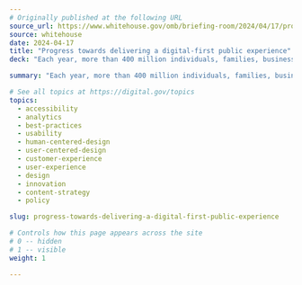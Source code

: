 ```yaml
---
# Originally published at the following URL
source_url: https://www.whitehouse.gov/omb/briefing-room/2024/04/17/progress-towards-delivering-a-digital-first-public-experience/
source: whitehouse
date: 2024-04-17
title: "Progress towards delivering a digital-first public experience"
deck: "Each year, more than 400 million individuals, families, businesses, organizations, and local governments get information and services from about 430 federal agencies and sub-agencies. The Biden-Harris administration is driving a bold vision for how government agencies serve their customers digitally with OMB's ten-year roadmap for a modern digital experience. Agencies have already made significant strides. Learn about recent successes by the IRS, CDC, NASA, and FEMA, and how OMB will continue to collaborate with agencies to ensure ongoing improvement in digital government services."

summary: "Each year, more than 400 million individuals, families, businesses, organizations, and local governments get information and services from about 430 federal agencies and sub-agencies. The Biden-Harris administration is driving a bold vision for how government agencies serve their customers digitally with OMB's ten-year roadmap for a modern digital experience. Agencies have already made significant strides. Learn about recent successes by the IRS, CDC, NASA, and FEMA, and how OMB will continue to collaborate with agencies to ensure ongoing improvement in digital government services."

# See all topics at https://digital.gov/topics
topics:
  - accessibility
  - analytics
  - best-practices
  - usability
  - human-centered-design
  - user-centered-design
  - customer-experience
  - user-experience
  - design
  - innovation
  - content-strategy
  - policy

slug: progress-towards-delivering-a-digital-first-public-experience

# Controls how this page appears across the site
# 0 -- hidden
# 1 -- visible
weight: 1

---
```

